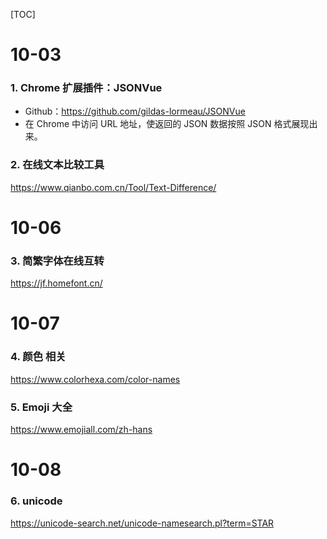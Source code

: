 [TOC]

# 10-03

### 1. Chrome 扩展插件：JSONVue

- Github：https://github.com/gildas-lormeau/JSONVue
- 在 Chrome 中访问 URL 地址，使返回的 JSON 数据按照 JSON 格式展现出来。

### 2. 在线文本比较工具

https://www.qianbo.com.cn/Tool/Text-Difference/



# 10-06

### 3. 简繁字体在线互转

https://jf.homefont.cn/



# 10-07

### 4. 颜色 相关

https://www.colorhexa.com/color-names

### 5. Emoji 大全

https://www.emojiall.com/zh-hans



# 10-08

### 6. unicode

https://unicode-search.net/unicode-namesearch.pl?term=STAR